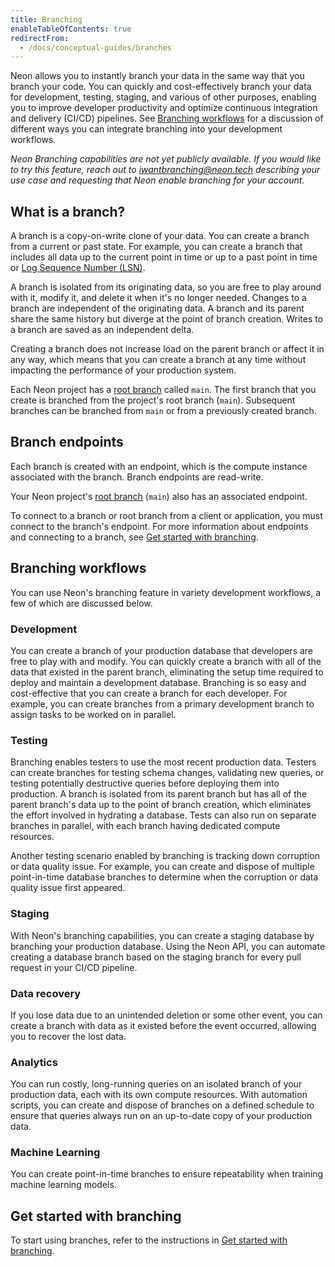 ```yaml
---
title: Branching
enableTableOfContents: true
redirectFrom:
  - /docs/conceptual-guides/branches
---
```


<a id="branches-coming-soon/"></a>

Neon allows you to instantly branch your data in the same way that you branch your code. You can quickly and cost-effectively branch your data for development, testing, staging, and various of other purposes, enabling you to improve developer productivity and optimize continuous integration and delivery (CI/CD) pipelines. See [Branching workflows](#branching-workflows) for a discussion of different ways you can integrate branching into your development workflows.

_Neon Branching capabilities are not yet publicly available. If you would like to try this feature, reach out to [iwantbranching@neon.tech](mailto:iwantbranching@neon.tech) describing your use case and requesting that Neon enable branching for your account._

## What is a branch?

A branch is a copy-on-write clone of your data. You can create a branch from a current or past state. For example, you can create a branch that includes all data up to the current point in time or up to a past point in time or [Log Sequence Number (LSN)](../../reference/glossary#lsn).

A branch is isolated from its originating data, so you are free to play around with it, modify it, and delete it when it's no longer needed. Changes to a branch are independent of the originating data. A branch and its parent share the same history but diverge at the point of branch creation. Writes to a branch are saved as an independent delta.

Creating a branch does not increase load on the parent branch or affect it in any way, which means that you can create a branch at any time without impacting the performance of your production system.

Each Neon project has a [root branch](../../reference/glossary#root-branch) called `main`. The first branch that you create is branched from the project's root branch (`main`). Subsequent branches can be branched from `main` or from a previously created branch.

## Branch endpoints

Each branch is created with an endpoint, which is the compute instance associated with the branch. Branch endpoints are read-write.

Your Neon project's [root branch](../../reference/glossary#root-branch) (`main`) also has an associated endpoint.

To connect to a branch or root branch from a client or application, you must connect to the branch's endpoint. For more information about endpoints and connecting to a branch, see [Get started with branching](../../getting-started-with-neon/get-started-branching/).

## Branching workflows

You can use Neon's branching feature in variety development workflows, a few of which are discussed below.

### Development

You can create a branch of your production database that developers are free to play with and modify. You can quickly create a branch with all of the data that existed in the parent branch, eliminating the setup time required to deploy and maintain a development database. Branching is so easy and cost-effective that you can create a branch for each developer. For example, you can create branches from a primary development branch to assign tasks to be worked on in parallel.

### Testing

Branching enables testers to use the most recent production data. Testers can create branches for testing schema changes, validating new queries, or testing potentially destructive queries before deploying them into production. A branch is isolated from its parent branch but has all of the parent branch's data up to the point of branch creation, which eliminates the effort involved in hydrating a database. Tests can also run on separate branches in parallel, with each branch having dedicated compute resources.

Another testing scenario enabled by branching is tracking down corruption or data quality issue. For example, you can create and dispose of multiple point-in-time database branches to determine when the corruption or data quality issue first appeared.

### Staging

With Neon's branching capabilities, you can create a staging database by branching your production database. Using the Neon API, you can automate creating a database branch based on the staging branch for every pull request in your CI/CD pipeline.

### Data recovery

If you lose data due to an unintended deletion or some other event, you can create a branch with data as it existed before the event occurred, allowing you to recover the lost data.

### Analytics

You can run costly, long-running queries on an isolated branch of your production data, each with its own compute resources. With automation scripts, you can create and dispose of branches on a defined schedule to ensure that queries always run on an up-to-date copy of your production data.

### Machine Learning

You can create point-in-time branches to ensure repeatability when training machine learning models.

## Get started with branching

To start using branches, refer to the instructions in [Get started with branching](../../get-started-with-neon/get-started-branching).

